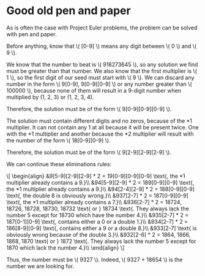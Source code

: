 # Good old pen and paper

As is often the case with Project Euler problems, the problem can be solved with pen and paper.

Before anything, know that \\( [0-9] \\) means any digit between \\( 0 \\) and \\( 9 \\).

We know that the number to beat is \\( 918273645 \\), so any solution we find must be greater than that number.
We also know that the first multiplier is \\( 1 \\), so the first digit of our seed must start with \\( 9 \\).
We can discard any number in the form \\( 9[0-9], 9[0-9][0-9] \\) or any number greater than \\( 100000 \\), because none of them will result in a 9-digit number when multiplied by (1, 2, 3) or (1, 2, 3, 4).

Therefore, the solution must be of the form \\( 9[0-9][0-9][0-9] \\).

The solution must contain different digits and no zeros, because of the *1 multiplier.
It can not contain any 1 at all because it will be present twice.
One with the *1 multiplier and another because the *2 multiplier will result with the number of the form \\( 18[0-9][0-9] \\).

Therefore, the solution must be of the form \\( 9[2-9][2-9][2-9] \\).

We can continue these eliminations rules:

\\[
\begin{align}
&9[5-9][2-9][2-9] * 2 = 19[0-9][0-9][0-9] \text{, the *1 multiplier already contains a 9.}\\\\
&94[5-9][2-9] * 2 = 189[0-9][0-9] \text{, the *1 multiplier already contains a 9.}\\\\
&94[2-4][2-9] * 2 = 188[0-9][0-9] \text{, the double 8 is obviously wrong.}\\\\
&937[2-7] * 2 = 187[0-9][0-9] \text{, the *1 multiplier already contains a 7.}\\\\
&936[2-7] * 2 = 18724, 18726, 18728, 18730, 18732 \text{ or } 18734 \text{. They always lack the number 5 except for 18730 which have the number 4.}\\\\
&935[2-7] * 2 = 187[0-1][0-9] \text{, contains either a 0 or a double 1.}\\\\
&934[2-7] * 2 = 186[8-9][0-9] \text{, contains either a 9 or a double 8.}\\\\
&933[2-7]  \text{ is obviously wrong because of the double 3.}\\\\
&932[2-6] * 2 = 1864, 1866, 1868, 1870 \text{ or } 1872 \text{. They always lack the number 5 except for 1870 which lack the number 4.}\\\\
\end{align}
\\]

Thus, the number must be \\( 9327 \\). Indeed, \\( 9327 + 18654 \\) is the number we are looking for.
